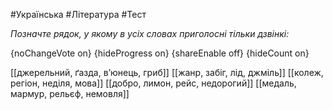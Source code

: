 #Українська #Література #Тест

*Позначте рядок, у якому в усіх словах приголосні тільки дзвінкі:*

{noChangeVote on}
{hideProgress on}
{shareEnable off}
{hideCount on}

[[джерельний, ґазда, в’юнець, гриб]]
[[жанр, забіг, лід, джміль]]
[[колеж, регіон, неділя, мова]]
[[добро, лимон, рейс, недорогий]]
[[медаль, мармур, рельєф, немовля]]
